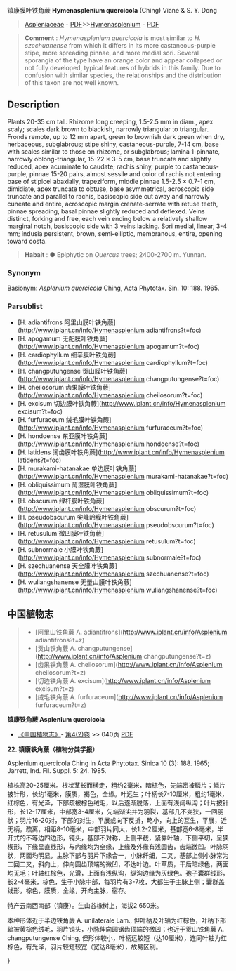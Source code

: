 镇康膜叶铁角蕨 **Hymenasplenium quercicola** (Ching) Viane & S. Y. Dong

> [Aspleniaceae](http://www.iplant.cn/info/Aspleniaceae?t=foc) - [PDF](http://www.iplant.cn/foc/pdf/Aspleniaceae.pdf)>>[Hymenasplenium](http://www.iplant.cn/info/Hymenasplenium?t=foc) - [PDF](http://www.iplant.cn/foc/pdf/Hymenasplenium.pdf)


> **Comment** : 
> *Hymenasplenium quercicola* is most similar to *H. szechuanense* from which it differs in its more castaneous-purple stipe, more spreading pinnae, and more medial sori. Several sporangia of the type have an orange color and appear collapsed or not fully developed, typical features of hybrids in this family. Due to confusion with similar species, the relationships and the distribution of this taxon are not well known.

## Description

Plants 20-35 cm tall. Rhizome long creeping, 1.5-2.5 mm in diam., apex scaly; scales dark brown to blackish, narrowly triangular to triangular. Fronds remote, up to 12 mm apart, green to brownish dark green when dry, herbaceous, subglabrous; stipe shiny, castaneous-purple, 7-14 cm, base with scales similar to those on rhizome, or subglabrous; lamina 1-pinnate, narrowly oblong-triangular, 15-22 × 3-5 cm, base truncate and slightly reduced, apex acuminate to caudate; rachis shiny, purple to castaneous-purple, pinnae 15-20 pairs, almost sessile and color of rachis not entering base of stipicel abaxially, trapeziform, middle pinnae 1.5-2.5 × 0.7-1 cm, dimidiate, apex truncate to obtuse, base asymmetrical, acroscopic side truncate and parallel to rachis, basiscopic side cut away and narrowly cuneate and entire, acroscopic margin crenate-serrate with retuse teeth, pinnae spreading, basal pinnae slightly reduced and deflexed. Veins distinct, forking and free, each vein ending below a relatively shallow marginal notch, basiscopic side with 3 veins lacking. Sori medial, linear, 3-4 mm; indusia persistent, brown, semi-elliptic, membranous, entire, opening toward costa.


> **Habait** : 
>● Epiphytic on *Quercus* trees; 2400-2700 m. Yunnan.

### Synonym
Basionym: *Asplenium quercicola* Ching, Acta Phytotax. Sin. 10: 188. 1965.



### Parsublist

* [H.  adiantifrons  阿里山膜叶铁角蕨](http://www.iplant.cn/info/Hymenasplenium adiantifrons?t=foc)
* [H.  apogamum  无配膜叶铁角蕨](http://www.iplant.cn/info/Hymenasplenium apogamum?t=foc)
* [H.  cardiophyllum  细辛膜叶铁角蕨](http://www.iplant.cn/info/Hymenasplenium cardiophyllum?t=foc)
* [H.  changputungense  贡山膜叶铁角蕨](http://www.iplant.cn/info/Hymenasplenium changputungense?t=foc)
* [H.  cheilosorum  齿果膜叶铁角蕨](http://www.iplant.cn/info/Hymenasplenium cheilosorum?t=foc)
* [H.  excisum  切边膜叶铁角蕨](http://www.iplant.cn/info/Hymenasplenium excisum?t=foc)
* [H.  furfuraceum  绒毛膜叶铁角蕨](http://www.iplant.cn/info/Hymenasplenium furfuraceum?t=foc)
* [H.  hondoense  东亚膜叶铁角蕨](http://www.iplant.cn/info/Hymenasplenium hondoense?t=foc)
* [H.  latidens  阔齿膜叶铁角蕨](http://www.iplant.cn/info/Hymenasplenium latidens?t=foc)
* [H.  murakami-hatanakae  单边膜叶铁角蕨](http://www.iplant.cn/info/Hymenasplenium murakami-hatanakae?t=foc)
* [H.  obliquissimum  荫湿膜叶铁角蕨](http://www.iplant.cn/info/Hymenasplenium obliquissimum?t=foc)
* [H.  obscurum  绿杆膜叶铁角蕨](http://www.iplant.cn/info/Hymenasplenium obscurum?t=foc)
* [H.  pseudobscurum  尖峰岭膜叶铁角蕨](http://www.iplant.cn/info/Hymenasplenium pseudobscurum?t=foc)
* [H.  retusulum  微凹膜叶铁角蕨](http://www.iplant.cn/info/Hymenasplenium retusulum?t=foc)
* [H.  subnormale  小膜叶铁角蕨](http://www.iplant.cn/info/Hymenasplenium subnormale?t=foc)
* [H.  szechuanense  天全膜叶铁角蕨](http://www.iplant.cn/info/Hymenasplenium szechuanense?t=foc)
* [H.  wuliangshanense  无量山膜叶铁角蕨](http://www.iplant.cn/info/Hymenasplenium wuliangshanense?t=foc)


## 中国植物志

> * [阿里山铁角蕨  A.  adiantifrons](http://www.iplant.cn/info/Asplenium adiantifrons?t=z)
> * [贡山铁角蕨  A.  changputungense](http://www.iplant.cn/info/Asplenium changputungense?t=z)
> * [齿果铁角蕨  A.  cheilosorum](http://www.iplant.cn/info/Asplenium cheilosorum?t=z)
> * [切边铁角蕨  A.  excisum](http://www.iplant.cn/info/Asplenium excisum?t=z)
> * [绒毛铁角蕨  A.  furfuraceum](http://www.iplant.cn/info/Asplenium furfuraceum?t=z)


**镇康铁角蕨 Asplenium quercicola**

* [《中国植物志》](http://www.iplant.cn/frps)- [第4(2)卷](http://www.iplant.cn/frps/vol/4(2)) >> 040页 [PDF](http://www.iplant.cn/frps/pdf/4(2)/040a.PDF)


**22. 镇康铁角蕨（植物分类学报）**

Asplenium quercicola Ching in Acta Phytotax. Sinica 10 (3): 188. 1965; Jarrett, Ind. Fil. Suppl. 5: 24. 1985.

植株高20-25厘米。根状茎长而横走，粗约2毫米，暗棕色，先端密被鳞片；鳞片披针形，长约1毫米，膜质，褐色，全缘。叶远生；叶柄长7-10厘米，粗约1毫米，红棕色，有光泽，下部疏被棕色绒毛，以后逐渐脱落，上面有浅阔纵沟；叶片披针形，长12-17厘米，中部宽3-4厘米，先端渐尖并为羽裂，基部几不变狭，一回羽状；羽片16-20对，下部的对生，平展或向下反折，略小，向上的互生，平展，近无柄，疏离，相距8-10毫米，中部羽片同大，长1.2-2厘米，基部宽6-8毫米，半开式的不等边四边形，钝头，基部不对称，上侧平截，紧靠叶轴，下侧平切，呈狭楔形，下缘呈直线形，与内缘均为全缘，上缘及外缘有浅圆齿，齿端微凹。叶脉羽状，两面均明显，主脉下部与羽片下缘合一，小脉纤细，二叉，基部上侧小脉常为二回二叉，斜向上，伸向圆齿顶端的微凹，不达叶边。叶草质，干后暗绿色，两面均无毛；叶轴红棕色，光滑，上面有浅纵沟，纵沟边缘为灰绿色。孢子囊群线形，长2-4毫米，棕色，生于小脉中部，每羽片有3-7枚，大都生于主脉上侧；囊群盖线形，棕色，膜质，全缘，开向主脉，宿存。

特产云南西南部（镇康）。生山谷橡树上，海拔2 650米。

本种形体近于半边铁角蕨 A. unilaterale Lam., 但叶柄及叶轴为红棕色，叶柄下部疏被黄棕色绒毛，羽片钝头，小脉伸向圆锯齿顶端的微凹；也近于贡山铁角蕨 A. changputungense Ching, 但形体较小，叶柄远较短（达10厘米），连同叶轴为红棕色，有光泽，羽片较短较宽（宽达8毫米），故易区别。



}
